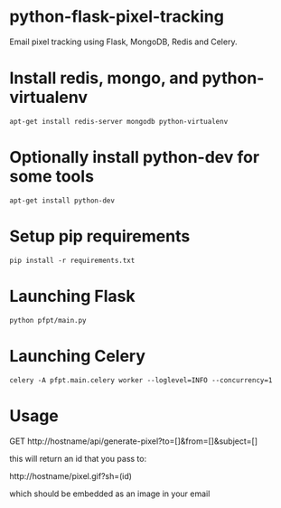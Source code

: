 python-flask-pixel-tracking
===========================

Email pixel tracking using Flask, MongoDB, Redis and Celery.

# Install redis, mongo, and python-virtualenv
`apt-get install redis-server mongodb python-virtualenv`

# Optionally install python-dev for some tools
`apt-get install python-dev`

# Setup pip requirements

`pip install -r requirements.txt`

# Launching Flask

`python pfpt/main.py`

# Launching Celery

`celery -A pfpt.main.celery worker --loglevel=INFO --concurrency=1`

# Usage

GET http://hostname/api/generate-pixel?to=[]&from=[]&subject=[]

this will return an id that you pass to:

http://hostname/pixel.gif?sh=(id)

which should be embedded as an image in your email
